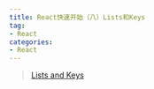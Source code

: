 ```yaml
---
title: React快速开始（八）Lists和Keys
tag:
- React
categories:
- React
---
```


>[Lists and Keys](https://facebook.github.io/react/docs/lists-and-keys.html)